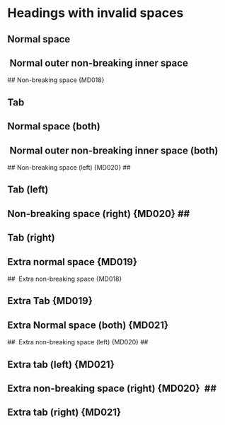 # Headings with invalid spaces

## Normal space

##  Normal outer non-breaking inner space

## Non-breaking space {MD018}

##	Tab

## Normal space (both) ##

##  Normal outer non-breaking inner space (both)  ##

## Non-breaking space (left) {MD020} ##

##	Tab (left) ##

## Non-breaking space (right) {MD020} ##

## Tab (right)	##

##  Extra normal space {MD019}

##  Extra non-breaking space {MD018}

##		Extra Tab {MD019}

##  Extra Normal space (both) {MD021}  ##

##  Extra non-breaking space (left) {MD020} ##

##		Extra tab (left) {MD021} ##

## Extra non-breaking space (right) {MD020}  ##

## Extra tab (right) {MD021}		##

<!-- markdownlint-configure-file {
    "heading-style": false,
    "no-hard-tabs": false
} -->
